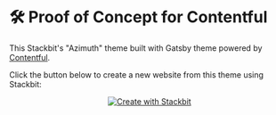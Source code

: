 # 🛠 Proof of Concept for Contentful

This Stackbit's "Azimuth" theme built with Gatsby theme powered by [Contentful](http://contentful.com/).

Click the button below to create a new website from this theme using Stackbit:

<p align="center">
  <a href="https://app.stackbit.com/create?theme=https://github.com/stackbit-themes/azimuth-gatsby-contentful&amp;utm_source=theme-readme&amp;utm_medium=referral&amp;utm_campaign=contentful_poc" rel="nofollow"><img alt="Create with Stackbit" src="https://camo.githubusercontent.com/f0e43b3b54cafca1fb3f53affacc73aeb40c9abf5fc79c4416b4c0bf2a20211a/68747470733a2f2f6173736574732e737461636b6269742e636f6d2f62616467652f6372656174652d776974682d737461636b6269742e737667" data-canonical-src="https://assets.stackbit.com/badge/create-with-stackbit.svg" style="max-width:100%;"></a>
</p>
